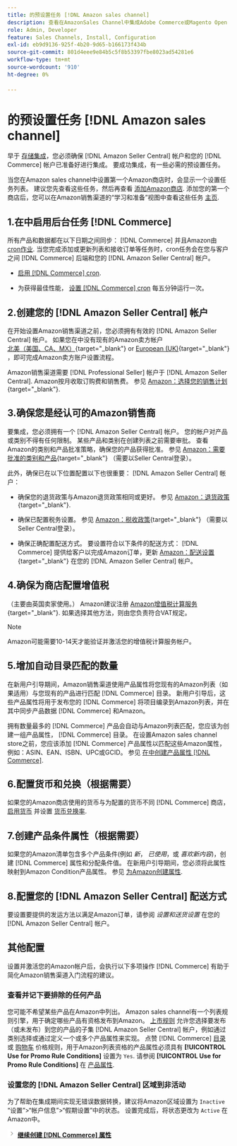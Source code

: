 ```yaml
---
title: 的预设置任务 [!DNL Amazon sales channel]
description: 查看在AmazonSales Channel中集成Adobe Commerce或Magento Open Source存储区之前需要完成的任务。
role: Admin, Developer
feature: Sales Channels, Install, Configuration
exl-id: eb9d9136-925f-4b20-9d65-b166173f434b
source-git-commit: 801d4eee9e84b5c5f8b53397fbe8023ad54281e6
workflow-type: tm+mt
source-wordcount: '910'
ht-degree: 0%

---
```


# 的预设置任务 [!DNL Amazon sales channel]

早于 [存储集成](./store-integration.md)，您必须确保 [!DNL Amazon Seller Central] 帐户和您的 [!DNL Commerce] 帐户已准备好进行集成。 要成功集成，有一些必需的预设置任务。

当您在Amazon sales channel中设置第一个Amazon商店时，会显示一个设置任务列表。 建议您先查看这些任务，然后再查看 [添加Amazon商店](./store-integration.md). 添加您的第一个商店后，您可以在Amazon销售渠道的“学习和准备”视图中查看这些任务 [主页](./amazon-sales-channel-home.md).

## 1.在中启用后台任务 [!DNL Commerce]

所有产品和数据都在以下日期之间同步： [!DNL Commerce] 并且Amazon由 [cron作业](https://experienceleague.adobe.com/docs/commerce-admin/systems/tools/cron.html). 当您完成添加或更新列表和接收订单等任务时，cron任务会在您与客户之间 [!DNL Commerce] 后端和您的 [!DNL Amazon Seller Central] 帐户。

- [启用 [!DNL Commerce] cron](https://experienceleague.adobe.com/docs/commerce-admin/systems/tools/cron.html).

- 为获得最佳性能， [设置 [!DNL Commerce] cron](https://experienceleague.adobe.com/docs/commerce-admin/config/advanced/system.html) 每五分钟运行一次。

## 2.创建您的 [!DNL Amazon Seller Central] 帐户

在开始设置Amazon销售渠道之前，您必须拥有有效的 [!DNL Amazon Seller Central] 帐户。 如果您在中没有现有的Amazon卖方帐户 [北美（美国、CA、MX）](https://sell.amazon.com/){target="_blank"} or [European (UK)](https://sell.amazon.co.uk/sell-online/beginners-guide){target="_blank"} ，即可完成Amazon卖方账户设置流程。

Amazon销售渠道需要 [!DNL Professional Seller] 帐户于 [!DNL Amazon Seller Central]. Amazon按月收取订购费和销售费。 参见 [Amazon：选择您的销售计划](https://sell.amazon.com/pricing.html){target="_blank"}.

## 3.确保您是经认可的Amazon销售商

要集成，您必须拥有一个 [!DNL Amazon Seller Central] 帐户。 您的帐户对产品或类别不得有任何限制。 某些产品和类别在创建列表之前需要审批。 查看Amazon的类别和产品批准策略，确保您的产品获得批准。 参见 [Amazon：需要批准的类别和产品](https://sellercentral.amazon.com/gp/help/200333160){target="_blank"} （需要以Seller Central登录）。

此外，确保已在以下位置配置以下也很重要： [!DNL Amazon Seller Central] 帐户：

- 确保您的退货政策与Amazon退货政策相同或更好。 参见 [Amazon：退货政策](https://www.amazon.com/gp/help/customer/display.html){target="_blank"}.

- 确保已配置税务设置。 参见 [Amazon：税收政策](https://sellercentral.amazon.com/gp/help/external/help.html){target="_blank"} （需要以Seller Central登录）。

- 确保正确配置配送方式。 要设置符合以下条件的配送方式： [!DNL Commerce] 提供给客户以完成Amazon订单，更新 [Amazon：配送设置](https://sellercentral.amazon.com/sbr/ref=xx_shipset_dnav_xx#shipping_templates){target="_blank"} 在您的 [!DNL Amazon Seller Central] 帐户。

## 4.确保为商店配置增值税

（主要由英国卖家使用。） Amazon建议注册 [Amazon增值税计算服务](https://sell.amazon.co.uk/learn/vat-resources#vat-services-on-amazon){target="_blank"}. 如果选择其他方法，则由您负责符合VAT规定。

>[!NOTE]
>
>Amazon可能需要10-14天才能验证并激活您的增值税计算服务帐户。

## 5.增加自动目录匹配的数量

在新用户引导期间，Amazon销售渠道使用产品属性将您现有的Amazon列表（如果适用）与您现有的产品进行匹配 [!DNL Commerce] 目录。 新用户引导后，这些产品属性将用于发布您的 [!DNL Commerce] 将项目编录到Amazon列表，并在其中同步产品数据 [!DNL Commerce] 和Amazon。

拥有数量最多的 [!DNL Commerce] 产品会自动与Amazon列表匹配，您应该为创建一组产品属性， [!DNL Commerce] 目录。 在设置Amazon sales channel store之前，您应该添加 [!DNL Commerce] 产品属性以匹配这些Amazon属性，例如：ASIN、EAN、ISBN、UPC或GCID。 参见 [在中创建产品属性 [!DNL Commerce]](./ob-creating-magento-attributes.md).

## 6.配置货币和兑换（根据需要）

如果您的Amazon商店使用的货币与为配置的货币不同 [!DNL Commerce] 商店， [启用货币](https://experienceleague.adobe.com/docs/commerce-admin/config/general/currency-setup.html) 并设置 [货币兑换率](https://experienceleague.adobe.com/docs/commerce-admin/stores-sales/site-store/currency/currency-update.html).

## 7.创建产品条件属性（根据需要）

如果您的Amazon清单包含多个产品条件(例如 _新_， _已使用_，或 _喜欢新内容_)，创建 [!DNL Commerce] 属性和分配条件值。 在新用户引导期间，您必须将此属性映射到Amazon Condition产品属性。 参见 [为Amazon创建属性](./ob-creating-magento-attributes.md).

## 8.配置您的 [!DNL Amazon Seller Central] 配送方式

要设置要提供的发运方法以满足Amazon订单，请参阅 _设置和送货设置_ 在您的 [!DNL Amazon Seller Central] 帐户。

## 其他配置

设置并激活您的Amazon帐户后，会执行以下多项操作 [!DNL Commerce] 有助于简化Amazon销售渠道入门流程的建议。

### 查看并记下要排除的任何产品

您可能不希望某些产品在Amazon中列出。 Amazon sales channel有一个列表规则引擎，用于确定哪些产品有资格发布到Amazon。 [上市规则](./listing-rules.md) 允许您选择要发布（或未发布）到您的产品的子集 [!DNL Amazon Seller Central] 帐户，例如通过类别选择或通过定义一个或多个产品属性来实现。 点赞 [!DNL Commerce] [目录](https://experienceleague.adobe.com/docs/commerce-admin/marketing/promotions/catalog-rules/price-rules-catalog.html) 或 [购物车](https://experienceleague.adobe.com/docs/commerce-admin/marketing/promotions/cart-rules/price-rules-cart.html) 价格规则，用于Amazon列表资格的产品属性必须具有 **[!UICONTROL Use for Promo Rule Conditions]** 设置为 `Yes`. 请参阅 **[!UICONTROL Use for Promo Rule Conditions]** 在 [产品属性](https://experienceleague.adobe.com/docs/commerce-admin/catalog/product-attributes/product-attributes.html).

### 设置您的 [!DNL Amazon Seller Central] 区域到非活动

为了帮助在集成期间实现无错误数据转换，建议将Amazon区域设置为 `Inactive` “设置”>“帐户信息”>“假期设置”中的状态。 设置完成后，将状态更改为 `Active` 在Amazon中。

![“下一步”图标](assets/btn-next.png) [**继续创建 [!DNL Commerce] 属性**](./ob-creating-magento-attributes.md)
